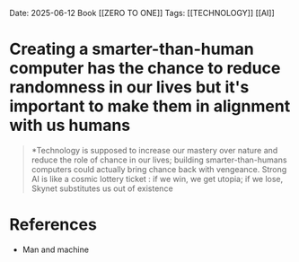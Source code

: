 Date: 2025-06-12
Book [[ZERO TO ONE]]
Tags: [[TECHNOLOGY]] [[AI]] 

# Creating a smarter-than-human computer has the chance to reduce randomness in our lives but it's important to make them in alignment with us humans

>*Technology is supposed to increase our mastery over nature and reduce the role of chance in our lives; building smarter-than-humans computers could actually bring chance back with vengeance. Strong AI is like a cosmic lottery ticket : if we win, we get utopia; if we lose, Skynet substitutes us out of existence 
# References 
 - Man and machine